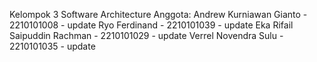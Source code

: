 Kelompok 3 Software Architecture
Anggota: 
Andrew Kurniawan Gianto - 2210101008 - update
Ryo Ferdinand - 2210101039 - update
Eka Rifail Saipuddin Rachman - 2210101029 - update
Verrel Novendra Sulu - 2210101035 - update
